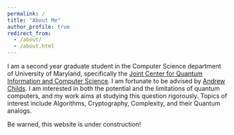 ```yaml
---
permalink: /
title: "About Me"
author_profile: true
redirect_from: 
  - /about/
  - /about.html
---
```


I am a second year graduate student in the Computer Science department of University of Maryland, specifically the [Joint Center for Quantum Information and Computer Science](https://quics.umd.edu/). I am fortunate to be advised by [Andrew Childs](https://www.cs.umd.edu/~amchilds/). I am interested in both the potential and the limitations of quantum computers, and my work aims at studying this question rigorously. Topics of interest include Algorithms, Cryptography, Complexity, and their Quantum analogs.

Be warned, this website is under construction!
